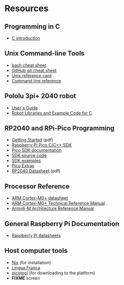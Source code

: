# Resources

## Programming in C

- [C introduction](https://www.w3schools.com/c/c_intro.php)

## Unix Command-line Tools

- [bash cheat sheet](https://github.com/RehanSaeed/Bash-Cheat-Sheet)
- [GitHub git cheat sheet](https://training.github.com/downloads/github-git-cheat-sheet/)
- [Unix reference card](https://www.cs.jhu.edu/%7Ejoanne/unixRC.pdf)
- [Command line reference](https://ss64.com)

## Pololu 3pi+ 2040 robot

- [User's Guide](https://www.pololu.com/docs/0J86)
- [Robot Libraries and Example Code for C](https://github.com/pololu/pololu-3pi-2040-robot/tree/master/c)

## RP2040 and RPi-Pico Programming

- [Getting Started](https://datasheets.raspberrypi.com/pico/getting-started-with-pico.pdf) (pdf)
- [Raspberry Pi Pico C/C++ SDK](https://datasheets.raspberrypi.com/pico/raspberry-pi-pico-c-sdk.pdf)
- [Pico SDK documentation](https://www.raspberrypi.com/documentation/pico-sdk/)
- [SDK source code](https://github.com/raspberrypi/pico-sdk)
- [SDK examples](https://github.com/raspberrypi/pico-examples)
- [Pico Extras](https://github.com/raspberrypi/pico-extras)
- [RP2040 Datasheet](https://datasheets.raspberrypi.com/rp2040/rp2040-datasheet.pdf) (pdf)

## Processor Reference

- [ARM Cortex-M0+ datasheet](https://developer.arm.com/documentation/102835/latest/)
- [ARM Cortex-M0+ Technical Reference Manual](https://developer.arm.com/documentation/ddi0484/latest/)
- [Armv6-M Architecture Reference Manual](https://developer.arm.com/documentation/ddi0419/latest/)

## General Raspberry Pi Documentation

- [Raspberry Pi datasheets](https://datasheets.raspberrypi.com)

## Host computer tools

- [Nix](https://nixos.org) (for installation)
- [Lingua Franca](https://lf-lang.org)
- [picotool](https://github.com/raspberrypi/picotool) (for downloading to the platform)
- **FIXME** screen


